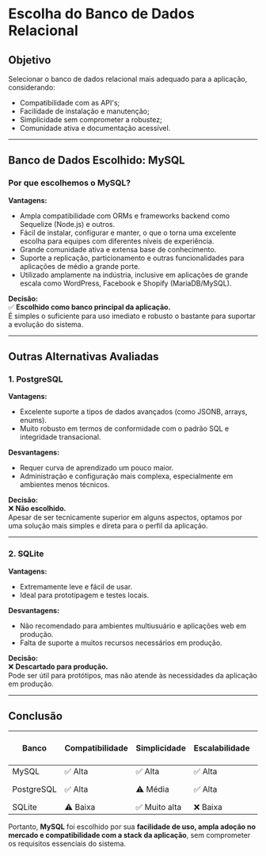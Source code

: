 # Escolha do Banco de Dados Relacional

## Objetivo

Selecionar o banco de dados relacional mais adequado para a aplicação, considerando:

- Compatibilidade com as API's;
- Facilidade de instalação e manutenção;
- Simplicidade sem comprometer a robustez;
- Comunidade ativa e documentação acessível.

---

## Banco de Dados Escolhido: **MySQL**

### Por que escolhemos o MySQL?

**Vantagens:**

- Ampla compatibilidade com ORMs e frameworks backend como Sequelize (Node.js) e outros.
- Fácil de instalar, configurar e manter, o que o torna uma excelente escolha para equipes com diferentes níveis de experiência.
- Grande comunidade ativa e extensa base de conhecimento.
- Suporte a replicação, particionamento e outras funcionalidades para aplicações de médio a grande porte.
- Utilizado amplamente na indústria, inclusive em aplicações de grande escala como WordPress, Facebook e Shopify (MariaDB/MySQL).

**Decisão:**  
✅ **Escolhido como banco principal da aplicação.**  
É simples o suficiente para uso imediato e robusto o bastante para suportar a evolução do sistema.

---

## Outras Alternativas Avaliadas

### 1. **PostgreSQL**

**Vantagens:**

- Excelente suporte a tipos de dados avançados (como JSONB, arrays, enums).
- Muito robusto em termos de conformidade com o padrão SQL e integridade transacional.

**Desvantagens:**

- Requer curva de aprendizado um pouco maior.
- Administração e configuração mais complexa, especialmente em ambientes menos técnicos.

**Decisão:**  
❌ **Não escolhido.**  
Apesar de ser tecnicamente superior em alguns aspectos, optamos por uma solução mais simples e direta para o perfil da aplicação.

---

### 2. **SQLite**

**Vantagens:**

- Extremamente leve e fácil de usar.
- Ideal para prototipagem e testes locais.

**Desvantagens:**

- Não recomendado para ambientes multiusuário e aplicações web em produção.
- Falta de suporte a muitos recursos necessários em produção.

**Decisão:**  
❌ **Descartado para produção.**  
Pode ser útil para protótipos, mas não atende às necessidades da aplicação em produção.

---

## Conclusão

| Banco      | Compatibilidade | Simplicidade | Escalabilidade | Suporte a Recursos Avançados | Escolhido |
|------------|------------------|---------------|------------------|-------------------------------|-----------|
| MySQL      | ✅ Alta           | ✅ Alta        | ✅ Alta           | ⚠️ Média                      | ✅ Sim     |
| PostgreSQL | ✅ Alta           | ⚠️ Média       | ✅ Alta           | ✅ Excelente                   | ❌ Não     |
| SQLite     | ⚠️ Baixa          | ✅ Muito alta  | ❌ Baixa          | ⚠️ Limitado                   | ❌ Não     |

Portanto, **MySQL** foi escolhido por sua **facilidade de uso, ampla adoção no mercado e compatibilidade com a stack da aplicação**, sem comprometer os requisitos essenciais do sistema.
